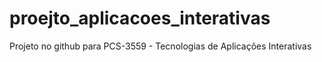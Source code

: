 # proejto_aplicacoes_interativas
Projeto no github para PCS-3559 - Tecnologias de Aplicações Interativas
